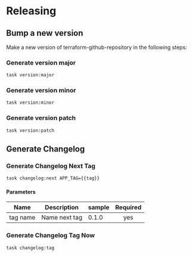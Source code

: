<!-- Space: Projects -->
<!-- Parent: TerraformGithubRepository -->
<!-- Title: Releasing TerraformGithubRepository -->

<!-- Label: TerraformGithubRepository -->
<!-- Label: Project -->
<!-- Label: Releasing -->
<!-- Include: disclaimer.md -->
<!-- Include: ac:toc -->

# Releasing

## Bump a new version

Make a new version of terraform-github-repository in the following steps:

### Generate version major

```bash
task version:major
```

### Generate version minor

```bash
task version:minor
```

### Generate version patch

```bash
task version:patch
```

## Generate Changelog

### Generate Changelog Next Tag

```bash
task changelog:next APP_TAG={{tag}}
```

#### Parameters

| Name     | Description   | sample | Required |
| -------- | ------------- | ------ | :------: |
| tag name | Name next tag | 0.1.0  |   yes    |

### Generate Changelog Tag Now

```bash
task changelog:tag
```

